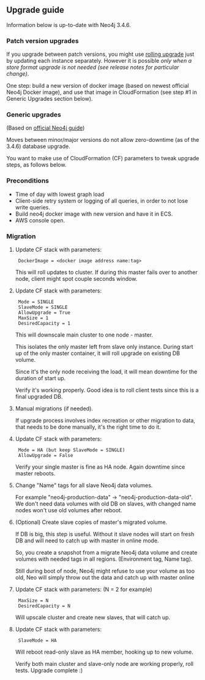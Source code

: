 ## Upgrade guide

Information below is up-to-date with Neo4j 3.4.6.

### Patch version upgrades

If you upgrade between patch versions, you might use
[rolling upgrade](https://neo4j.com/docs/operations-manual/current/upgrade/causal-cluster/#cc-upgrade-rolling)
just by updating each instance separately. However it is possible *only when a store format upgrade is not needed (see release notes for particular change)*.

One step: build a new version of docker image (based on newest official Neo4j Docker image), and use that image in CloudFormation (see step #1 in Generic Upgrades section below).


### Generic upgrades

(Based on [official Neo4j guide](https://neo4j.com/docs/operations-manual/current/upgrade/))

Moves between minor/major versions do not allow zero-downtime (as of the 3.4.6) database upgrade.

You want to make use of CloudFormation (CF) parameters to tweak upgrade steps, as follows below.

### Preconditions

- Time of day with lowest graph load
- Client-side retry system or logging of all queries, in order to not lose write queries.
- Build neo4j docker image with new version and have it in ECS.
- AWS console open.


### Migration

1. Update CF stack with parameters:

        DockerImage = <docker image address name:tag> 

    This will roll updates to cluster. If during this master fails over to another node, client might spot couple seconds window.



2. Update CF stack with parameters:

        Mode = SINGLE
        SlaveMode = SINGLE
        AllowUpgrade = True
        MaxSize = 1
        DesiredCapacity = 1

    This will downscale main cluster to one node - master. 

    This isolates the only master left from slave only instance. During start up of the only master container, it will roll upgrade on existing DB volume.

    Since it's the only node receiving the load, it will mean downtime for the duration of start up.

    Verify it's working properly. Good idea is to roll client tests since this is a final upgraded DB.


3. Manual migrations (if needed).

    If upgrade process involves index recreation or other migration to data, that needs to be done manually, it's the right time to do it.


4. Update CF stack with parameters:

        Mode = HA (but keep SlaveMode = SINGLE)
        AllowUpgrade = False

    Verify your single master is fine as HA node. Again downtime since master reboots.


5. Change "Name" tags for all slave Neo4j data volumes.

    For example "neo4j-production-data" → "neo4j-production-data-old". We don't need data volumes with old DB on slaves, with changed name nodes won't use old volumes after reboot.


6. (Optional) Create slave copies of master's migrated volume.

    If DB is big, this step is useful. Without it slave nodes will start on fresh DB and will need to catch up with master in online mode.

    So, you create a snapshot from a migrate Neo4j data volume and create volumes with needed tags in all regions. (Environment tag, Name tag).

    Still during boot of node, Neo4j might refuse to use your volume as too old, Neo will simply throw out the data and catch up with master online 



7. Update CF stack with parameters: (N = 2 for example)

        MaxSize = N
        DesiredCapacity = N

    Will upscale cluster and create new slaves, that will catch up.


8. Update CF stack with parameters:

        SlaveMode = HA

    Will reboot read-only slave as HA member, hooking up to new volume.


    Verify both main cluster and slave-only node are working properly, roll tests. Upgrade complete :)
